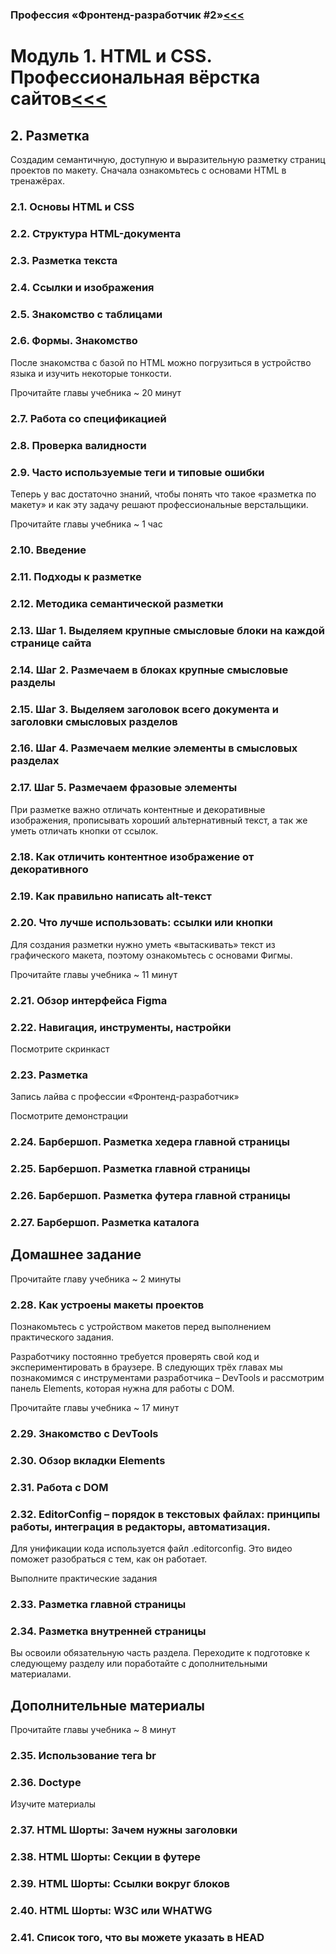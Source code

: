 ### Профессия «Фронтенд-разработчик #2»[<<<](readme.md)
# Модуль 1. HTML и CSS. Профессиональная вёрстка сайтов[<<<](m1-content.md)

## 2. Разметка

Создадим семантичную, доступную и выразительную разметку страниц проектов по макету.
Сначала ознакомьтесь с основами HTML в тренажёрах.

### 2.1. Основы HTML и CSS
### 2.2. Структура HTML-документа
### 2.3. Разметка текста
### 2.4. Ссылки и изображения
### 2.5. Знакомство с таблицами
### 2.6. Формы. Знакомство

После знакомства с базой по HTML можно погрузиться в устройство языка и изучить некоторые тонкости.

Прочитайте главы учебника ~ 20 минут
### 2.7. Работа со спецификацией
### 2.8. Проверка валидности
### 2.9. Часто используемые теги и типовые ошибки

Теперь у вас достаточно знаний, чтобы понять что такое «разметка по макету» и как эту задачу решают профессиональные верстальщики.

Прочитайте главы учебника ~ 1 час
### 2.10. Введение
### 2.11. Подходы к разметке
### 2.12. Методика семантической разметки
### 2.13. Шаг 1. Выделяем крупные смысловые блоки на каждой странице сайта
### 2.14. Шаг 2. Размечаем в блоках крупные смысловые разделы
### 2.15. Шаг 3. Выделяем заголовок всего документа и заголовки смысловых разделов
### 2.16. Шаг 4. Размечаем мелкие элементы в смысловых разделах
### 2.17. Шаг 5. Размечаем фразовые элементы

При разметке важно отличать контентные и декоративные изображения, прописывать хороший альтернативный текст, а так же уметь отличать кнопки от ссылок.

### 2.18. Как отличить контентное изображение от декоративного
### 2.19. Как правильно написать alt-текст
### 2.20. Что лучше использовать: ссылки или кнопки

Для создания разметки нужно уметь «вытаскивать» текст из графического макета, поэтому ознакомьтесь с основами Фигмы.

Прочитайте главы учебника ~ 11 минут
### 2.21. Обзор интерфейса Figma
### 2.22. Навигация, инструменты, настройки
Посмотрите скринкаст

### 2.23. Разметка
Запись лайва с профессии «Фронтенд-разработчик»

Посмотрите демонстрации
### 2.24. Барбершоп. Разметка хедера главной страницы
### 2.25. Барбершоп. Разметка главной страницы
### 2.26. Барбершоп. Разметка футера главной страницы
### 2.27. Барбершоп. Разметка каталога

## Домашнее задание

Прочитайте главу учебника ~ 2 минуты
### 2.28. Как устроены макеты проектов
Познакомьтесь с устройством макетов перед выполнением практического задания.

Разработчику постоянно требуется проверять свой код и экспериментировать в браузере. В следующих трёх главах мы познакомимся с инструментами разработчика – DevTools и рассмотрим панель Elements, которая нужна для работы с DOM.

Прочитайте главы учебника ~ 17 минут
### 2.29. Знакомство с DevTools
### 2.30. Обзор вкладки Elements
### 2.31. Работа с DOM
### 2.32. EditorConfig – порядок в текстовых файлах: принципы работы, интеграция в редакторы, автоматизация.
Для унификации кода используется файл .editorconfig. Это видео поможет разобраться с тем, как он работает.

Выполните практические задания
### 2.33. Разметка главной страницы
### 2.34. Разметка внутренней страницы
Вы освоили обязательную часть раздела. Переходите к подготовке к следующему разделу или поработайте с дополнительными материалами.

## Дополнительные материалы

Прочитайте главы учебника ~ 8 минут
### 2.35. Использование тега br
### 2.36. Doctype

Изучите материалы
### 2.37. HTML Шорты: Зачем нужны заголовки
### 2.38. HTML Шорты: Секции в футере
### 2.39. HTML Шорты: Ссылки вокруг блоков
### 2.40. HTML Шорты: W3C или WHATWG
### 2.41. Список того, что вы можете указать в HEAD

